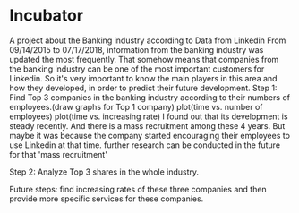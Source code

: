 # Incubator
A project about the Banking industry according to Data from Linkedin
From 09/14/2015 to 07/17/2018, information from the banking industry was updated the most frequently. That somehow means that companies from the banking industry can be one of the most important customers for Linkedin. So it's very important to know the main players in this area and how they developed, in order to predict their future development. 
Step 1: Find Top 3 companies in the banking industry according to their numbers of employees.(draw graphs for Top 1 company)
        plot(time vs. number of employees)
        plot(time vs. increasing rate)
        I found out that its development is steady recently. And there is a mass recruitment among these 4 years. But maybe it was because the company started encouraging their employees to use Linkedin at that time.
        further research can be conducted in the future for that 'mass recruitment'

Step 2: Analyze Top 3 shares in the whole industry.


Future steps: find increasing rates of these three companies and then provide more specific services for these companies.
